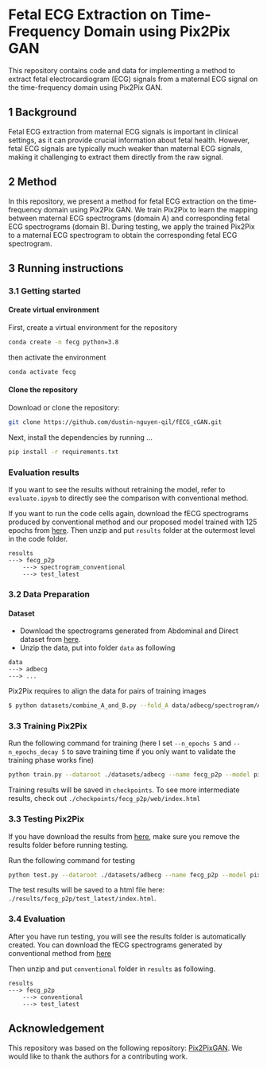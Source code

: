# Fetal ECG Extraction on Time-Frequency Domain using Pix2Pix GAN

This repository contains code and data for implementing a method to extract fetal electrocardiogram (ECG) signals from a maternal ECG signal on the time-frequency domain using Pix2Pix GAN.

## 1 Background

Fetal ECG extraction from maternal ECG signals is important in clinical settings, as it can provide crucial information about fetal health. However, fetal ECG signals are typically much weaker than maternal ECG signals, making it challenging to extract them directly from the raw signal. 

## 2 Method

In this repository, we present a method for fetal ECG extraction on the time-frequency domain using Pix2Pix GAN. We train Pix2Pix to learn the mapping between maternal ECG spectrograms (domain A) and corresponding fetal ECG spectrograms (domain B). During testing, we apply the trained Pix2Pix to a maternal ECG spectrogram to obtain the corresponding fetal ECG spectrogram.

## 3 Running instructions

### 3.1 Getting started

#### Create virtual environment

First, create a virtual environment for the repository
```bash
conda create -n fecg python=3.8
```
then activate the environment 
```bash
conda activate fecg
```


#### Clone the repository

Download or clone the repository:

```bash
git clone https://github.com/dustin-nguyen-qil/fECG_cGAN.git
```
Next, install the dependencies by running
...
```bash
pip install -r requirements.txt
```

### Evaluation results

If you want to see the results without retraining the model, refer to `evaluate.ipynb` to directly see the comparison with conventional method.

If you want to run the code cells again, download the fECG spectrograms produced by conventional method and our proposed model trained with 125 epochs from [here](https://uofh-my.sharepoint.com/:u:/g/personal/dnguy222_cougarnet_uh_edu/EcDODw1IZs1MgLgKkPdBt-sBuIzFAW5byJf3_U9yfDG9aw?e=PGjyJY). 
Then unzip and put `results` folder at the outermost level in the code folder.

```
results
---> fecg_p2p
    ---> spectrogram_conventional
    ---> test_latest
```

### 3.2 Data Preparation

#### Dataset 
- Download the spectrograms generated from Abdominal and Direct dataset from [here](https://uofh-my.sharepoint.com/:u:/g/personal/dnguy222_cougarnet_uh_edu/EftKBDNDgtlCmx4PClYJcogB42zOuQZOmCdeH9F2rOd_Ug?e=wgu81y).
- Unzip the data, put into folder `data` as following
```
data
---> adbecg
---> ...
```

Pix2Pix requires to align the data for pairs of training images 
```bash
$ python datasets/combine_A_and_B.py --fold_A data/adbecg/spectrogram/A --fold_B data/adbecg/spectrogram/A --fold_AB datasets/adbecg
```

### 3.3 Training Pix2Pix

Run the following command for training (here I set `--n_epochs 5` and `--n_epochs_decay 5` to save training time if you only want to validate the training phase works fine)

```bash
python train.py --dataroot ./datasets/adbecg --name fecg_p2p --model pix2pix --direction AtoB --n_epochs 5 --n_epochs_decay 5
```

Training results will be saved in `checkpoints`. To see more intermediate results, check out `./checkpoints/fecg_p2p/web/index.html`

### 3.3 Testing Pix2Pix

If you have download the results from [here](https://uofh-my.sharepoint.com/:u:/g/personal/dnguy222_cougarnet_uh_edu/EQZSXMIzfVlLutkZv6Q-RU4BLb7ZB7Eb2OnLcoZTHAqonQ?e=L1cInh), make sure you remove the results folder before running testing.

Run the following command for testing

```bash
python test.py --dataroot ./datasets/adbecg --name fecg_p2p --model pix2pix --direction AtoB
```

The test results will be saved to a html file here: `./results/fecg_p2p/test_latest/index.html`.

### 3.4 Evaluation 

After you have run testing, you will see the results folder is automatically created. You can download the fECG spectrograms generated by conventional method from [here](https://uofh-my.sharepoint.com/:u:/g/personal/dnguy222_cougarnet_uh_edu/EQ2o2injDp9BjFag7zLFeoMB76fMKRBU3bFRsY85vkhi-Q?e=GANb51)

Then unzip and put `conventional` folder in `results` as following.

```
results
---> fecg_p2p
    ---> conventional
    ---> test_latest
```

## Acknowledgement

This repository was based on the following repository: [Pix2PixGAN](https://github.com/junyanz/pytorch-CycleGAN-and-pix2pix). We would like to thank the authors for a contributing work.

